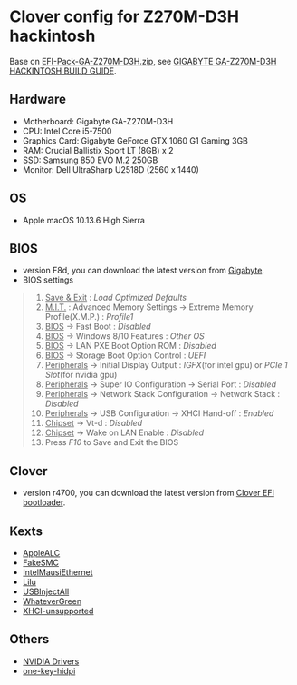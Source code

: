# Clover config for Z270M-D3H hackintosh

Base on [EFI-Pack-GA-Z270M-D3H.zip](http://hackintosher.com/wp-content/uploads/2017/06/EFI-Pack-GA-Z270M-D3H.zip), see [GIGABYTE GA-Z270M-D3H HACKINTOSH BUILD GUIDE](https://hackintosher.com/builds/ga-z270m-d3h/).

## Hardware

* Motherboard: Gigabyte GA-Z270M-D3H
* CPU: Intel Core i5-7500
* Graphics Card: Gigabyte GeForce GTX 1060 G1 Gaming 3GB
* RAM: Crucial Ballistix Sport LT (8GB) x 2
* SSD: Samsung 850 EVO M.2 250GB
* Monitor: Dell UltraSharp U2518D (2560 x 1440)

## OS

* Apple macOS 10.13.6 High Sierra

## BIOS

* version F8d, you can download the latest version from [Gigabyte](https://www.gigabyte.com/Motherboard/GA-Z270M-D3H-rev-10#support-dl-bios).
* BIOS settings

> 1. <u>Save & Exit</u> : *Load Optimized Defaults*
> 2. <u>M.I.T.</u> : Advanced Memory Settings → Extreme Memory Profile(X.M.P.) : *Profile1*
> 3. <u>BIOS</u> → Fast Boot : *Disabled*
> 4. <u>BIOS</u> → Windows 8/10 Features : *Other OS*
> 5. <u>BIOS</u> → LAN PXE Boot Option ROM : *Disabled*
> 6. <u>BIOS</u> → Storage Boot Option Control : *UEFI*
> 7. <u>Peripherals</u> → Initial Display Output : *IGFX*(for intel gpu) or *PCIe 1 Slot*(for nvidia gpu)
> 8. <u>Peripherals</u> → Super IO Configuration → Serial Port : *Disabled*
> 9. <u>Peripherals</u> → Network Stack Configuration → Network Stack : *Disabled*
> 10. <u>Peripherals</u> → USB Configuration → XHCI Hand-off : *Enabled*
> 11. <u>Chipset</u> → Vt-d : *Disabled*
> 12. <u>Chipset</u> → Wake on LAN Enable : *Disabled*
> 13. Press *F10* to Save and Exit the BIOS

## Clover

* version r4700, you can download the latest version from [Clover EFI bootloader](https://sourceforge.net/projects/cloverefiboot/files/Installer/).

## Kexts

* [AppleALC](https://github.com/acidanthera/AppleALC/releases)
* [FakeSMC](https://bitbucket.org/RehabMan/os-x-fakesmc-kozlek/downloads/)
* [IntelMausiEthernet](https://bitbucket.org/RehabMan/os-x-intel-network/downloads/)
* [Lilu](https://github.com/acidanthera/Lilu/releases)
* [USBInjectAll](https://bitbucket.org/RehabMan/os-x-usb-inject-all/downloads/)
* [WhateverGreen](https://github.com/acidanthera/WhateverGreen/releases)
* [XHCI-unsupported](https://github.com/RehabMan/OS-X-USB-Inject-All/archive/master.zip)

## Others

* [NVIDIA Drivers](https://www.tonymacx86.com/nvidia-drivers/)
* [one-key-hidpi](https://github.com/boboidream/one-key-hidpi)
